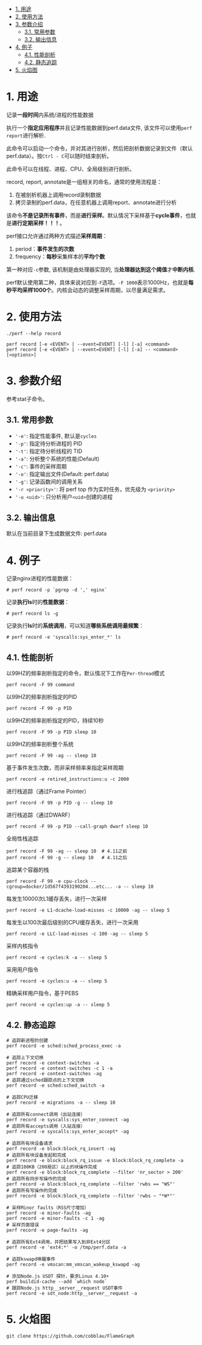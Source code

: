 
<!-- @import "[TOC]" {cmd="toc" depthFrom=1 depthTo=6 orderedList=false} -->

<!-- code_chunk_output -->

- [1. 用途](#1-用途)
- [2. 使用方法](#2-使用方法)
- [3. 参数介绍](#3-参数介绍)
  - [3.1. 常用参数](#31-常用参数)
  - [3.2. 输出信息](#32-输出信息)
- [4. 例子](#4-例子)
  - [4.1. 性能剖析](#41-性能剖析)
  - [4.2. 静态追踪](#42-静态追踪)
- [5. 火焰图](#5-火焰图)

<!-- /code_chunk_output -->

# 1. 用途

记录**一段时间**内系统/进程的性能数据

执行一个**指定应用程序**并且记录性能数据到perf.data文件, 该文件可以使用`perf report`进行解析.

此命令可以启动一个命令，并对其进行剖析，然后把剖析数据记录到文件（默认perf.data）。按`Ctrl - C`可以随时结束剖析。

此命令可以在线程、进程、CPU、全局级别进行剖析。

record, report, annotate是一组相关的命名，通常的使用流程是：

1. 在被剖析机器上调用record录制数据
2. 拷贝录制的perf.data，在任意机器上调用report、annotate进行分析

该命令**不是记录所有事件**，而是**进行采样**。默认情况下采样基于**cycle事件**，也就是**进行定期采样！！！**。

perf接口允许通过两种方式描述**采样周期**：

1. period：**事件发生的次数**
2. frequency：**每秒**采集样本的**平均个数**

第一种对应`-c`参数, 该机制是由处理器实现的, 当**处理器达到这个阈值**才**中断内核**.

perf默认使用第二种，具体来说对应到`-F`选项。`-F 1000`表示1000Hz，也就是**每秒平均采样1000个**。内核会动态的调整采样周期，以尽量满足需求。

# 2. 使用方法

```
./perf --help record
```

```
perf record [-e <EVENT> | --event=EVENT] [-l] [-a] <command>
perf record [-e <EVENT> | --event=EVENT] [-l] [-a] -- <command> [<options>]
```

# 3. 参数介绍

参考stat子命令。

## 3.1. 常用参数

* `'-e'`: 指定性能事件, 默认是`cycles`
* `'-p'`: 指定待分析进程的 PID 
* `'-t'`: 指定待分析线程的 TID
* `'-a’`: 分析整个系统的性能(Default) 
* `'-c'`: 事件的采样周期
* `'-o'`: 指定输出文件(Default: perf.data) 
* `'-g'`: 记录函数间的调用关系
* `'-r <priority>'`: 将 perf top 作为实时任务，优先级为 `<priority>`
* `'-u <uid>'`: 只分析用户`<uid>`创建的进程

## 3.2. 输出信息

默认在当前目录下生成数据文件: perf.data


# 4. 例子

记录nginx进程的性能数据：

```
# perf record -p `pgrep -d ',' nginx`
```

记录**执行ls**时的**性能数据**：


```
# perf record ls -g
```

记录执行**ls**时的**系统调用**，可以知道**哪些系统调用最频繁**：

```
# perf record -e 'syscalls:sys_enter_*' ls
```

## 4.1. 性能剖析

以99HZ的频率剖析指定的命令，默认情况下工作在`Per-thread`模式

```
perf record -F 99 command
```

以99HZ的频率剖析指定的PID

```
perf record -F 99 -p PID
```

以99HZ的频率剖析指定的PID，持续10秒

```
perf record -F 99 -p PID sleep 10
```

以99HZ的频率剖析整个系统

```
perf record -F 99 -ag -- sleep 10
```

基于事件发生次数，而非采样频率来指定采样周期

```
perf record -e retired_instructions:u -c 2000
```

进行栈追踪（通过Frame Pointer）

```
perf record -F 99 -p PID -g -- sleep 10
```

进行栈追踪（通过DWARF）

```
perf record -F 99 -p PID --call-graph dwarf sleep 10
```

全局性栈追踪

```
perf record -F 99 -ag -- sleep 10  # 4.11之前
perf record -F 99 -g -- sleep 10   # 4.11之后
```
追踪某个容器的栈

```
perf record -F 99 -e cpu-clock --cgroup=docker/1d567f4393190204...etc... -a -- sleep 10
```

每发生10000次L1缓存丢失，进行一次采样

```
perf record -e L1-dcache-load-misses -c 10000 -ag -- sleep 5
```

每发生以100次最后级别的CPU缓存丢失，进行一次采用

```
perf record -e LLC-load-misses -c 100 -ag -- sleep 5 
```

采样内核指令

```
perf record -e cycles:k -a -- sleep 5 
```

采用用户指令

```
perf record -e cycles:u -a -- sleep 5
```

精确采样用户指令，基于PEBS

```
perf record -e cycles:up -a -- sleep 5 
```

## 4.2. 静态追踪

```
# 追踪新进程的创建
perf record -e sched:sched_process_exec -a
 
# 追踪上下文切换
perf record -e context-switches -a
perf record -e context-switches -c 1 -a
perf record -e context-switches -ag
# 追踪通过sched跟踪点的上下文切换
perf record -e sched:sched_switch -a
 
# 追踪CPU迁移
perf record -e migrations -a -- sleep 10
 
# 追踪所有connect调用（出站连接）
perf record -e syscalls:sys_enter_connect -ag
# 追踪所有accepts调用（入站连接）
perf record -e syscalls:sys_enter_accept* -ag
 
# 追踪所有块设备请求
perf record -e block:block_rq_insert -ag
# 追踪所有块设备发起和完成
perf record -e block:block_rq_issue -e block:block_rq_complete -a
# 追踪100KB（200扇区）以上的块操作完成
perf record -e block:block_rq_complete --filter 'nr_sector > 200'
# 追踪所有同步写操作的完成
perf record -e block:block_rq_complete --filter 'rwbs == "WS"'
# 追踪所有写操作的完成
perf record -e block:block_rq_complete --filter 'rwbs ~ "*W*"'
 
# 采样Minor faults（RSS尺寸增加）
perf record -e minor-faults -ag
perf record -e minor-faults -c 1 -ag
# 采样页面错误
perf record -e page-faults -ag
 
# 追踪所有Ext4调用，并把结果写入到非Ext4分区
perf record -e 'ext4:*' -o /tmp/perf.data -a 
 
# 追踪kswapd唤醒事件
perf record -e vmscan:mm_vmscan_wakeup_kswapd -ag
 
# 添加Node.js USDT 探针，要求Linux 4.10+
perf buildid-cache --add `which node`
# 跟踪Node.js http__server__request USDT事件
perf record -e sdt_node:http__server__request -a 
```

# 5. 火焰图

```
git clone https://github.com/cobblau/FlameGraph

```
